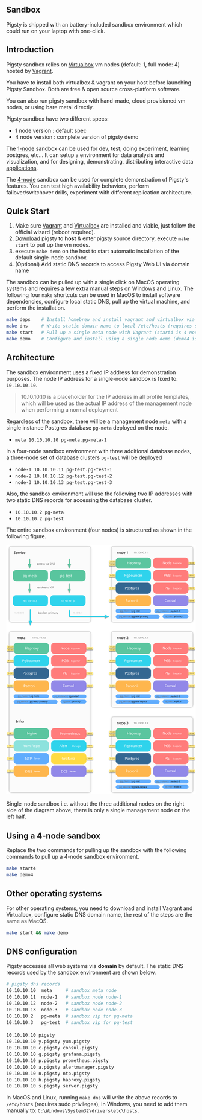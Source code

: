 ## Sandbox

Pigsty is shipped with an battery-included sandbox environment which could run on your laptop with one-click.

## Introduction

Pigsty sandbox relies on [Virtualbox](https://www.virtualbox.org/) vm nodes (default: 1, full mode: 4) hosted by [Vagrant](https://www.vagrantup.com/).

You have to install both virtualbox & vagrant on your host before launching Pigsty Sandbox.
Both are free & open source cross-platform software.

You can also run pigsty sandbox with hand-made, cloud provisioned vm nodes, or using bare metal directly.

Pigsty sandbox have two different specs:
   * 1 node version : default spec 
   * 4 node version : complete version of pigsty demo

The [1-node](https://github.com/Vonng/pigsty/blob/master/files/conf/pigsty-demo.yml) sandbox can be used for dev, test, doing experiment, learning postgres, etc...
It can setup a environment for data analysis and visualization, and for designing, demonstrating, distributing interactive data [applications](t-application.md).

The [4-node](https://github.com/Vonng/pigsty/blob/master/files/conf/pigsty-demo4.yml) sandbox can be used for complete demonstration of Pigsty's features. 
You can test high availability behaviors, perform failover/switchover drills, experiment with different replication architecture.


## Quick Start

1. Make sure [Vagrant](https://www.vagrantup.com/) and [Virtualbox](https://www.virtualbox.org/) are installed and viable, just follow the official wizard (reboot required).
2. [Download](s-install.md#download) pigsty to **host** & enter pigsty source directory, execute `make start` to pull up the vm nodes.
3. execute `make demo` on the host to start automatic installation of the default single-node sandbox
4. (Optional) Add static DNS records to access Pigsty Web UI via domain name

The sandbox can be pulled up with a single click on MacOS operating systems and requires a few extra manual steps on Windows and Linux.
The following four ``make`` shortcuts can be used in MacOS to install software dependencies, configure local static DNS, pull up the virtual machine, and perform the installation.

```bash
make deps    # Install homebrew and install vagrant and virtualbox via homebrew (requires reboot)
make dns     # Write static domain name to local /etc/hosts (requires sudo password)
make start   # Pull up a single meta node with Vagrant (start4 is 4 nodes)
make demo    # Configure and install using a single node demo (demo4 is a 4 node demo)
```



## Architecture

The sandbox environment uses a fixed IP address for demonstration purposes. The node IP address for a single-node sandbox is fixed to: `10.10.10.10`.

> 10.10.10.10 is a placeholder for the IP address in all profile templates, which will be used as the actual IP address of the management node when performing a normal deployment

Regardless of the sandbox, there will be a management node `meta` with a single instance Postgres database `pg-meta` deployed on the node.

* `meta 10.10.10.10 pg-meta.pg-meta-1`


In a four-node sandbox environment with three additional database nodes, a three-node set of database clusters `pg-test` will be deployed

* `node-1 10.10.10.11 pg-test.pg-test-1`
* `node-2 10.10.10.12 pg-test.pg-test-2`
* `node-3 10.10.10.13 pg-test.pg-test-3`

Also, the sandbox environment will use the following two IP addresses with two static DNS records for accessing the database cluster.

* `10.10.10.2 pg-meta`
* `10.10.10.2 pg-test`

The entire sandbox environment (four nodes) is structured as shown in the following figure.

![](_media/sandbox.svg)

Single-node sandbox i.e. without the three additional nodes on the right side of the diagram above, there is only a single management node on the left half.

## Using a 4-node sandbox

Replace the two commands for pulling up the sandbox with the following commands to pull up a 4-node sandbox environment.

```bash
make start4 
make demo4
```


## Other operating systems

For other operating systems, you need to download and install Vagrant and Virtualbox, configure static DNS domain name, the rest of the steps are the same as MacOS.

```bash
make start && make demo
```



## DNS configuration

Pigsty accesses all web systems via **domain** by default. The static DNS records used by the sandbox environment are shown below.

```bash
# pigsty dns records
10.10.10.10  meta     # sandbox meta node
10.10.10.11  node-1   # sandbox node node-1
10.10.10.12  node-2   # sandbox node node-2
10.10.10.13  node-3   # sandbox node node-3
10.10.10.2   pg-meta  # sandbox vip for pg-meta
10.10.10.3   pg-test  # sandbox vip for pg-test

10.10.10.10 pigsty
10.10.10.10 y.pigsty yum.pigsty
10.10.10.10 c.pigsty consul.pigsty
10.10.10.10 g.pigsty grafana.pigsty
10.10.10.10 p.pigsty prometheus.pigsty
10.10.10.10 a.pigsty alertmanager.pigsty
10.10.10.10 n.pigsty ntp.pigsty
10.10.10.10 h.pigsty haproxy.pigsty
10.10.10.10 s.pigsty server.pigsty
```

In MacOS and Linux, running `make dns` will write the above records to `/etc/hosts` (requires sudo privileges), in Windows, you need to add them manually to: `C:\Windows\System32\drivers\etc\hosts`.